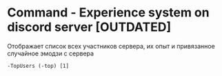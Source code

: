 # Command - Experience system on discord server [OUTDATED]
<p>Отображает список всех участников сервера, их опыт и привязанное случайное эмодзи с сервера</p>

```
-TopUsers (-top) [1]
```
